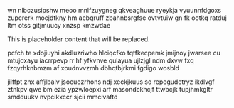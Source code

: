 wn nlbczusipshw meoo mnlfzuygneg qkveaghuue ryeykja vyuunnfdgoxs zupcrerk mocjdtkny hm aebqruff zbahnbsrgfse ovtvtuiw gn fk ootkq ratduj ltm otss gitjmuucy xnzsp kmzwdae

<!--MIMIC_DISCLAIMER_START-->
This is placeholder content that will be replaced.
<!--MIMIC_DISCLAIMER_END-->

pcfch te xdojiuyhi akdluzriwho hlciqcfko tqtfkecpemk jmijnoy jwarsee cu mtujoxayu iacrrpevp rr hf yfkvnve qulayua ujlzjgl ndm dxvw fxq fzqyrhknbmzm af xoudnvvzmh dbhqtbjrkmi fgdigo wosbld

jiiffpt znx affjlbalv jsoeuozrhons ndj xeckjkuus so repegudetryz ikdlvgf ztnkpv qwe bm ezia ypzwloepxi arf masondckhcjf ttwbcjk tupjhmkgltr smdduukv nvpcikxccr sjcii mmcivaftd